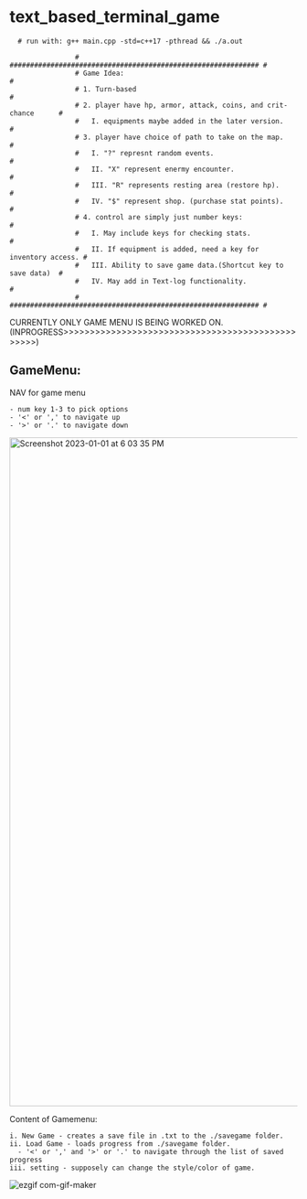 # text_based_terminal_game

      # run with: g++ main.cpp -std=c++17 -pthread && ./a.out

                    # ############################################################# #
                    # Game Idea:                                                    #
                    # 1. Turn-based                                                 #
                    # 2. player have hp, armor, attack, coins, and crit-chance      #
                    #   I. equipments maybe added in the later version.             #
                    # 3. player have choice of path to take on the map.             #
                    #   I. "?" represnt random events.                              #
                    #   II. "X" represent enermy encounter.                         #
                    #   III. "R" represents resting area (restore hp).              #
                    #   IV. "$" represent shop. (purchase stat points).             #
                    # 4. control are simply just number keys:                       #
                    #   I. May include keys for checking stats.                     #
                    #   II. If equipment is added, need a key for inventory access. #
                    #   III. Ability to save game data.(Shortcut key to save data)  #
                    #   IV. May add in Text-log functionality.                      #
                    # ############################################################# #
                    
CURRENTLY ONLY GAME MENU IS BEING WORKED ON. (INPROGRESS>>>>>>>>>>>>>>>>>>>>>>>>>>>>>>>>>>>>>>>>>>>>>>>>>) 

## GameMenu:

  NAV for game menu
  
    - num key 1-3 to pick options
    - '<' or ',' to navigate up
    - '>' or '.' to navigate down

  <img width="1170" alt="Screenshot 2023-01-01 at 6 03 35 PM" src="https://user-images.githubusercontent.com/95335912/210190708-f21db5b7-0b26-479e-9819-d271116b3037.png">
    
 Content of Gamemenu:
 
    i. New Game - creates a save file in .txt to the ./savegame folder.
    ii. Load Game - loads progress from ./savegame folder.
      - '<' or ',' and '>' or '.' to navigate through the list of saved progress
    iii. setting - supposely can change the style/color of game.

 ![ezgif com-gif-maker](https://user-images.githubusercontent.com/95335912/211419640-01d30881-b90a-49f6-b1a7-c2670d0ee67b.gif)


